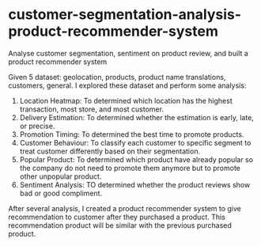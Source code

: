 # customer-segmentation-analysis-product-recommender-system
Analyse customer segmentation, sentiment on product review, and built a product recommender system

Given 5 dataset: geolocation, products, product name translations, customers, general. I explored these dataset and perform some analysis:
1. Location Heatmap: To determined which location has the highest transaction, most store, and most customer.
2. Delivery Estimation: To determined whether the estimation is early, late, or precise.
3. Promotion Timing: To determined the best time to promote products.
4. Customer Behaviour: To classify each customer to specific segment to treat customer differently based on their segmentation.
5. Popular Product: To determined which product have already popular so the company do not need to promote them anymore but to promote other unpopular product.
6. Sentiment Analysis: TO determined whether the product reviews show bad or good compliment.

After several analysis, I created a product recommender system to give recommendation to customer after they purchased a product. This recommendation product will be similar with the previous purchased product.
